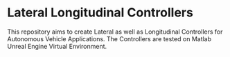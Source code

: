 # Lateral Longitudinal Controllers
 
This repository aims to create Lateral as well as Longitudinal Controllers for Autonomous Vehicle Applications. The Controllers are tested on Matlab Unreal Engine Virtual Environment. 
